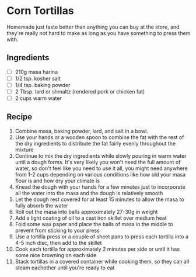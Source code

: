 # Corn Tortillas

Homemade just taste better than anything you can buy at the store, and they're really not hard to make as long as you have something to press them with.

## Ingredients

- [ ] 210g masa harina
- [ ] 1/2 tsp. kosher salt
- [ ] 1/4 tsp. baking powder
- [ ] 2 Tbsp. lard or shmaltz (rendered pork or chicken fat)
- [ ] 2 cups warm water

## Recipe

1. Combine masa, baking powder, lard, and salt in a bowl.
1. Use your hands or a wooden spoon to combine the fat with the rest of the dry ingredients to distribute the fat fairly evenly throughout the mixture
1. Continue to mix the dry ingredients while slowly pouring in warm water until a dough forms. It's very likely you won't need the full amount of water, so don't feel like you need to use it all, you might need anywhere from 1-2 cups depending on various conditions like how old your masa flour is and how dry your climate is
1. Knead the dough with your hands for a few minutes just to incorporate all the water into the masa and the dough is relatively smooth
1. Let the dough rest covered for at least 15 minutes to allow the masa to fully absorb the water
1. Roll out the masa into balls approximately 27-30g in weight
1. Add a light coating of oil to a cast iron skillet over medium heat
1. Fold some wax paper and place the balls of masa in the middle to prevent from sticking to your press
1. Use a tortilla press or a couple of sheet pans to press each tortilla into a 4-5 inch disc, then add to the skillet
1. Cook each tortilla for approximately 2 minutes per side or until it has some nice browning on each side
1. Stack tortillas in a covered container while cooking them, so they can all steam eachother until you're ready to eat
